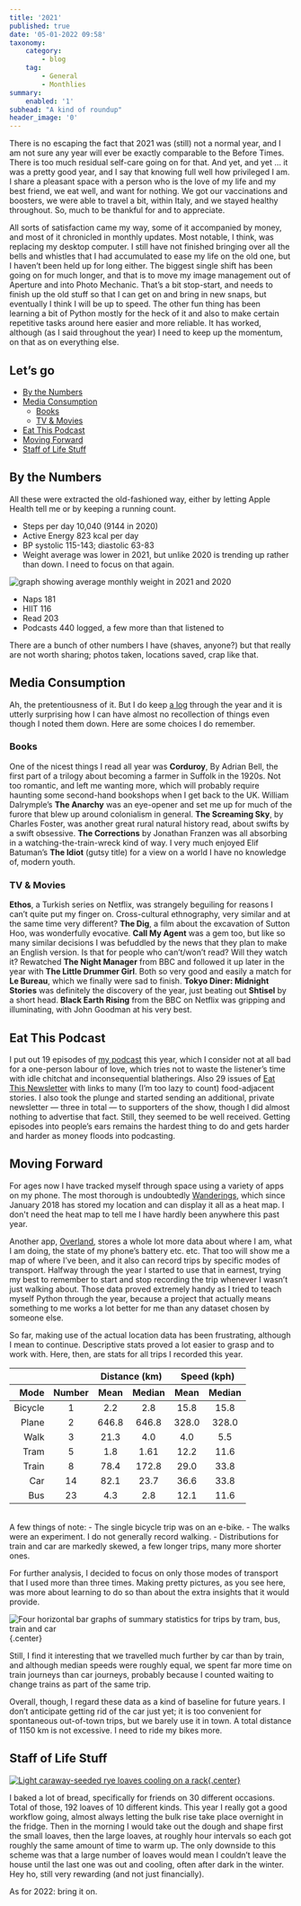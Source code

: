 ```yaml
---
title: '2021'
published: true
date: '05-01-2022 09:58'
taxonomy:
    category:
        - blog
    tag:
        - General
        - Monthlies
summary:
    enabled: '1'
subhead: "A kind of roundup"
header_image: '0'
---
```


There is no escaping the fact that 2021 was (still) not a normal year, and I am not sure any year will ever be exactly comparable to the Before Times. There is too much residual self-care going on for that. And yet, and yet … it was a pretty good year, and I say that knowing full well how privileged I am. I share a pleasant space with a person who is the love of my life and my best friend, we eat well, and want for nothing. We got our vaccinations and boosters, we were able to travel a bit, within Italy, and we stayed healthy throughout. So, much to be thankful for and to appreciate.

All sorts of satisfaction came my way, some of it accompanied by money, and most of it chronicled in monthly updates. Most notable, I think, was replacing my desktop computer. I still have not finished bringing over all the bells and whistles that I had accumulated to ease my life on the old one, but I haven’t been held up for long either. The biggest single shift has been going on for much longer, and that is to move my image management out of Aperture and into Photo Mechanic. That’s a bit stop-start, and needs to finish up the old stuff so that I can get on and bring in new snaps, but eventually I think I will be up to speed. The other fun thing has been learning a bit of Python mostly for the heck of it and also to make certain repetitive tasks around here easier and more reliable. It has worked, although (as I said throughout the year) I need to keep up the momentum, on that as on everything else.

## Let’s go

- [By the Numbers](#numbers)
- [Media Consumption](#media)
	- [Books](#books)
	- [TV & Movies](#tv+movies)
- [Eat This Podcast](#etp)
- [Moving Forward](#moving)
- [Staff of Life Stuff](#bread)


## <a id="numbers"></a>By the Numbers ##

All these were extracted the old-fashioned way, either by letting Apple Health tell me or by keeping a running count.

- Steps per day 10,040 (9144 in 2020)
- Active Energy 823 kcal per day
- BP systolic 115-143; diastolic 63-83
- Weight average was lower in 2021, but unlike 2020 is trending up rather than down. I need to focus on that again.

![graph showing average monthly weight in 2021 and 2020](weight-20-21.png)

- Naps 181
- HIIT 116
- Read 203
- Podcasts 440 logged, a few more than that listened to

There are a bunch of other numbers I have (shaves, anyone?) but that really are not worth sharing; photos taken, locations saved, crap like that.

## <a id="media"></a>Media Consumption

Ah, the pretentiousness of it. But I do keep [a log](https://jeremycherfas.net/blog/what-ive-watched.html) through the year and it is utterly surprising how I can have almost no recollection of things even though I noted them down. Here are some choices I do remember.

### <a id="books"></a>Books

One of the nicest things I read all year was **Corduroy**, By Adrian Bell, the first part of a trilogy about becoming a farmer in Suffolk in the 1920s. Not too romantic, and left me wanting more, which will probably require haunting some second-hand bookshops when I get back to the UK. William Dalrymple’s **The Anarchy** was an eye-opener and set me up for much of the furore that blew up around colonialism in general. **The Screaming Sky**, by Charles Foster, was another great rural natural history read, about swifts by a swift obsessive. **The Corrections** by Jonathan Franzen was all absorbing in a watching-the-train-wreck kind of way. I very much enjoyed Elif Batuman’s **The Idiot** (gutsy title) for a view on a world I have no knowledge of, modern youth.

### <a id="tv+movies"></a>TV & Movies

**Ethos**, a Turkish series on Netflix, was strangely beguiling for reasons I can’t quite put my finger on. Cross-cultural ethnography, very similar and at the same time very different? **The Dig**, a film about the excavation of Sutton Hoo, was wonderfully evocative. **Call My Agent** was a gem too, but like so many similar decisions I was befuddled by the news that they plan to make an English version. Is that for people who can’t/won’t read? Will they watch it? Rewatched **The Night Manager** from BBC and followed it up later in the year with **The Little Drummer Girl**. Both so very good and easily a match for **Le Bureau**, which we finally were sad to finish. **Tokyo Diner: Midnight Stories** was definitely the discovery of the year, just beating out **Shtisel** by a short head. **Black Earth Rising** from the BBC on Netflix was gripping and illuminating, with John Goodman at his very best.

## <a id="etp"></a>Eat This Podcast

I put out 19 episodes of [my podcast](https://eatthispodcast.com) this year, which I consider not at all bad for a one-person labour of love, which tries not to waste the listener’s time with idle chitchat and inconsequential blatherings. Also 29 issues of [Eat This Newsletter](https://buttondown.email/jeremycherfas) with links to many (I’m too lazy to count) food-adjacent stories. I also took the plunge and started sending an additional, private newsletter — three in total — to supporters of the show, though I did almost nothing to advertise that fact. Still, they seemed to be well received. Getting episodes into people’s ears remains the hardest thing to do and gets harder and harder as money floods into podcasting.

## <a id="moving"></a>Moving Forward

For ages now I have tracked myself through space using a variety of apps on my phone. The most thorough is undoubtedly [Wanderings](https://wanderin.gs/), which since January 2018 has stored my location and can display it all as a heat map. I don't need the heat map to tell me I have hardly been anywhere this past year.

Another app, [Overland](https://github.com/aaronpk/Overland-iOS), stores a whole lot more data about where I am, what I am doing, the state of my phone’s battery etc. etc. That too will show me a map of where I’ve been, and it also can record trips by specific modes of transport. Halfway through the year I started to use that in earnest, trying my best to remember to start and stop recording the trip whenever I wasn’t just walking about. Those data proved extremely handy as I tried to teach myself Python through the year, because a project that actually means something to me works a lot better for me than any dataset chosen by someone else.

So far, making use of the actual location data has been frustrating, although I mean to continue. Descriptive stats proved a lot easier to grasp and to work with. Here, then, are stats for all trips I recorded this year.

<table class="worktable">
<colgroup>
<col style="text-align:right;"/>
<col style="text-align:center;"/>
<col style="text-align:center;"/>
<col style="text-align:center;"/>
<col style="text-align:center;"/>
<col style="text-align:center;"/>
<col style="text-align:center;"/>
</colgroup>

<thead>
<tr>
	<th style="text-align:right;" colspan="2"></th>
	<th style="text-align:center;" colspan="2"><strong>Distance</strong> (km)</th>
	<th style="text-align:center;" colspan="2"><strong>Speed</strong> (kph)</th>
</tr>
<tr>
	<th style="text-align:right; width=20%"><strong>Mode</strong></th>
	<th style="text-align:center; width=20%">Number</th>
	<th style="text-align:center; width=15%">Mean</th>
	<th style="text-align:center; width=15%">Median</th>
	<th style="text-align:center; width=15%">Mean</th>
	<th style="text-align:center; width=15%">Median</th>
</tr>
</thead>

<tbody>
<tr>
	<td style="text-align:right;">Bicycle</td>
	<td style="text-align:center;">1</td>
	<td style="text-align:center;">2.2</td>
	<td style="text-align:center;">2.8</td>
	<td style="text-align:center;">15.8</td>
	<td style="text-align:center;">15.8</td>
</tr>
<tr>
	<td style="text-align:right;">Plane</td>
	<td style="text-align:center;">2</td>
	<td style="text-align:center;">646.8</td>
	<td style="text-align:center;">646.8</td>
	<td style="text-align:center;">328.0</td>
	<td style="text-align:center;">328.0</td>
</tr>
<tr>
	<td style="text-align:right;">Walk</td>
	<td style="text-align:center;">3</td>
	<td style="text-align:center;">21.3</td>
	<td style="text-align:center;">4.0</td>
	<td style="text-align:center;">4.0</td>
	<td style="text-align:center;">5.5</td>
</tr>
<tr>
	<td style="text-align:right;">Tram</td>
	<td style="text-align:center;">5</td>
	<td style="text-align:center;">1.8</td>
	<td style="text-align:center;">1.61</td>
	<td style="text-align:center;">12.2</td>
	<td style="text-align:center;">11.6</td>
</tr>
<tr>
	<td style="text-align:right;">Train</td>
	<td style="text-align:center;">8</td>
	<td style="text-align:center;">78.4</td>
	<td style="text-align:center;">172.8</td>
	<td style="text-align:center;">29.0</td>
	<td style="text-align:center;">33.8</td>
</tr>
<tr>
	<td style="text-align:right;">Car</td>
	<td style="text-align:center;">14</td>
	<td style="text-align:center;">82.1</td>
	<td style="text-align:center;">23.7</td>
	<td style="text-align:center;">36.6</td>
	<td style="text-align:center;">33.8</td>
</tr>
<tr>
	<td style="text-align:right;">Bus</td>
	<td style="text-align:center;">23</td>
	<td style="text-align:center;">4.3</td>
	<td style="text-align:center;">2.8</td>
	<td style="text-align:center;">12.1</td>
	<td style="text-align:center;">11.6</td>
</tr>
</tbody>
</table>

</br >
A few things of note:
- The single bicycle trip was on an e-bike.
- The walks were an experiment. I do not generally record walking.
- Distributions for train and car are markedly skewed, a few longer trips, many more shorter ones.

For further analysis, I decided to focus on only those modes of transport that I used more than three times. Making pretty pictures, as you see here, was more about learning to do so than about the extra insights that it would provide.

![Four horizontal bar graphs of summary statistics for trips by tram, bus, train and car](transport-summary.svg){.center}

Still, I find it interesting that we travelled much further by car than by train, and although median speeds were roughly equal, we spent far more time on train journeys than car journeys, probably because I counted waiting to change trains as part of the same trip.

Overall, though, I regard these data as a kind of baseline for future years. I don’t anticipate getting rid of the car just yet; it is too convenient for spontaneous out-of-town trips, but we barely use it in town. A total distance of 1150 km is not excessive. I need to ride my bikes more.

## <a id="bread"></a>Staff of Life Stuff

[![Light caraway-seeded rye loaves cooling on a rack](rye.jpg){.center}](rye-lg.jpg)

I baked a lot of bread, specifically for friends on 30 different occasions. Total of those, 192 loaves of 10 different kinds. This year I really got a good workflow going, almost always letting the bulk rise take place overnight in the fridge. Then in the morning I would take out the dough and shape first the small loaves, then the large loaves, at roughly hour intervals so each got roughly the same amount of time to warm up. The only downside to this scheme was that a large number of loaves would mean I couldn’t leave the house until the last one was out and cooling, often after dark in the winter. Hey ho, still very rewarding (and not just financially).

As for 2022: bring it on.
